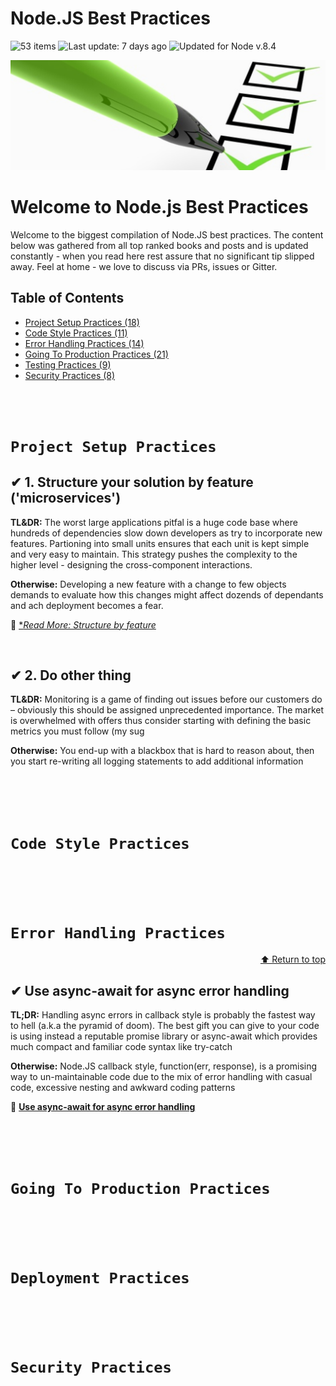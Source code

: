 # Node.JS Best Practices

<img src="https://img.shields.io/badge/⚙%20Item%20count%20-%2053%20Best%20practices-blue.svg" alt="53 items"> <img src="https://img.shields.io/badge/%F0%9F%93%85%20Last%20update%20-%206%20days%20ago-green.svg" alt="Last update: 7 days ago"> <img src="https://img.shields.io/badge/%E2%9C%94%20Updated%20For%20Version%20-%20Node%208.4-brightgreen.svg" alt="Updated for Node v.8.4">

![Node.js Best Practices](assets/images/banner-1.png)

# Welcome to Node.js Best Practices

Welcome to the biggest compilation of Node.JS best practices. The content below was gathered from all top ranked books and posts and is updated constantly - when you read here rest assure that no significant tip slipped away. Feel at home - we love to discuss via PRs, issues or Gitter.

## Table of Contents
* [Project Setup Practices (18)](#project-setup-practices)
* [Code Style Practices (11) ](#code-style-practices)
* [Error Handling Practices (14) ](#error-handling-practices)
* [Going To Production Practices (21) ](#going-to-production-practices)
* [Testing Practices (9) ](#deployment-practices)
* [Security Practices (8) ](#security-practices)

<br/><br/>
# `Project Setup Practices`

## ✔ 1. Structure your solution by feature ('microservices')

**TL&DR:** The worst large applications pitfal is a huge code base where hundreds of dependencies slow down developers as try to incorporate new features. Partioning into small units ensures that each unit is kept simple and very easy to maintain. This strategy pushes the complexity to the higher level - designing the cross-component interactions. 

**Otherwise:** Developing a new feature with a change to few objects demands to evaluate how this changes might affect dozends of dependants and ach deployment becomes a fear.

🔗 [**Read More: Structure by feature*](/sections/errorhandling/asyncawait.md)

<br/>

## ✔ 2. Do other thing

**TL&DR:** Monitoring is a game of finding out issues before our customers do – obviously this should be assigned unprecedented importance. The market is overwhelmed with offers thus consider starting with defining the basic metrics you must follow (my sug

**Otherwise:** You end-up with a blackbox that is hard to reason about, then you start re-writing all logging statements to add additional information

<br/><br/><br/>
# `Code Style Practices`


<br/><br/><br/>
# `Error Handling Practices`
<p align="right"><a href="#table-of-contents">⬆ Return to top</a></p>

## ✔ Use async-await for async error handling

**TL;DR:** Handling async errors in callback style is probably the fastest way to hell (a.k.a the pyramid of doom). The best gift you can give to your code is using instead a reputable promise library or async-await which provides much compact and familiar code syntax like try-catch

**Otherwise:** Node.JS callback style, function(err, response), is a promising way to un-maintainable code due to the mix of error handling with casual code, excessive nesting and awkward coding patterns

🔗 [**Use async-await for async error handling**](/sections/errorhandling/asyncawait.md)



<br/><br/><br/>
# `Going To Production Practices`


<br/><br/><br/>
# `Deployment Practices`


<br/><br/><br/>
# `Security Practices`

